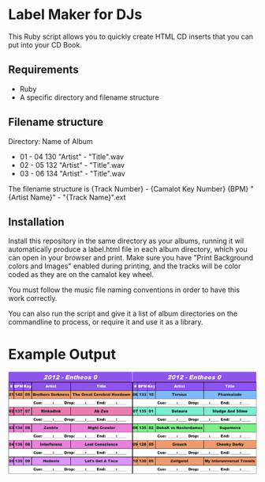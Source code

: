 
Label Maker for DJs
===================

This Ruby script allows you to quickly create HTML CD inserts that you can put into your CD Book.

Requirements
------------

* Ruby 
* A specific directory and filename structure


Filename structure
------------------

Directory: Name of Album
 * 01 - 04 130 "Artist" - "Title".wav
 * 02 - 05 132 "Artist" - "Title".wav
 * 03 - 06 134 "Artist" - "Title".wav

The filename structure is {Track Number} - {Camalot Key Number} {BPM} "{Artist Name}" - "{Track Name}".ext

Installation
------------

Install this repository in the same directory as your albums, running it wil automatically produce a label.html file in each album directory, which you can open in your browser and print.
Make sure you have "Print Background colors and Images" enabled during printing, and the tracks will be color coded as they are on the camalot key wheel.

You must follow the music file naming conventions in order to have this work correctly.

You can also run the script and give it a list of album directories on the commandline to process, or require it and use it as a library.


Example Output
==============

![Insert Example](example_output.png "Example Output")

